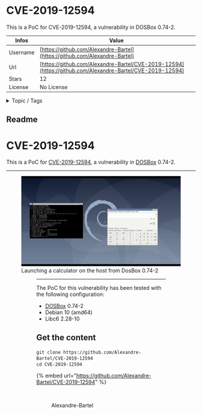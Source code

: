 # CVE-2019-12594

This is a PoC for CVE-2019-12594, a vulnerability in DOSBox 0.74-2.

| Infos    | Value                                                              |
| -------- | -------------------------------------------------------------------|
| Username | [https://github.com/Alexandre-Bartel](https://github.com/Alexandre-Bartel) |
| Url      | [https://github.com/Alexandre-Bartel/CVE-2019-12594](https://github.com/Alexandre-Bartel/CVE-2019-12594)                                               |
| Stars    | 12                                                          |
| License  | No License                                                        |

<details>

<summary>Topic / Tags</summary>

* cve* dos* dosbox* exploit* poc* proof-of-concept* vulnerability

</details>

## Readme

# CVE-2019-12594
  
This is a PoC for [CVE-2019-12594](https://cve.mitre.org/cgi-bin/cvename.cgi?name=CVE-2019-12594), a vulnerability in [DOSBox](https://www.dosbox.com/) 0.74-2. 

---

<figure>
  <img src="https://github.com/Alexandre-Bartel/CVE-2019-12594/blob/master/calc.jpg" width="800">
  <figcaption>Launching a calculator on the host from DosBox 0.74-2</figcaption>
<figure>

---

The PoC for this vulnerability has been tested with the following configuration:

* [DOSBox](https://www.dosbox.com/) 0.74-2
* Debian 10 (amd64)
* Libc6 2.28-10



## Get the content

```
git clone https://github.com/Alexandre-Bartel/CVE-2019-12594
cd CVE-2019-12594
```

{% embed url="https://github.com/Alexandre-Bartel/CVE-2019-12594" %}

<figure><img src="https://avatars.githubusercontent.com/u/655248?v=4" alt=""><figcaption><p>Alexandre-Bartel</p></figcaption></figure>
